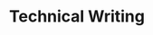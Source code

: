 ---
title: Technical Writing
layout: collection
permalink: /technical/
collection: technical
sort_by: date
sort_order: reverse
---